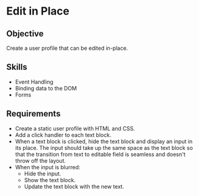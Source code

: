 Edit in Place
===========

Objective
---------
Create a user profile that can be edited in-place.

Skills
----------
- Event Handling
- Binding data to the DOM
- Forms

Requirements
----------
- Create a static user profile with HTML and CSS.
- Add a click handler to each text block.
- When a text block is clicked, hide the text block and display an input in its place. The input should take up the same space as the text block so that the transition from text to editable field is seamless and doesn't throw off the layout.
- When the input is blurred:
    - Hide the input.
    - Show the text block.
    - Update the text block with the new text.